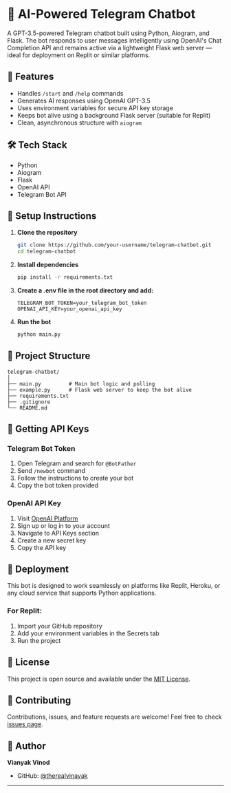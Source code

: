 # 🤖 AI-Powered Telegram Chatbot

A GPT-3.5-powered Telegram chatbot built using Python, Aiogram, and Flask. The bot responds to user messages intelligently using OpenAI's Chat Completion API and remains active via a lightweight Flask web server — ideal for deployment on Replit or similar platforms.

## 🚀 Features

- Handles `/start` and `/help` commands
- Generates AI responses using OpenAI GPT-3.5
- Uses environment variables for secure API key storage
- Keeps bot alive using a background Flask server (suitable for Replit)
- Clean, asynchronous structure with `aiogram`

## 🛠️ Tech Stack

- Python
- Aiogram
- Flask
- OpenAI API
- Telegram Bot API

## 🔧 Setup Instructions

1. **Clone the repository**
   ```bash
   git clone https://github.com/your-username/telegram-chatbot.git
   cd telegram-chatbot
   ```

2. **Install dependencies**
   ```bash
   pip install -r requirements.txt
   ```

3. **Create a .env file in the root directory and add:**
   ```env
   TELEGRAM_BOT_TOKEN=your_telegram_bot_token
   OPENAI_API_KEY=your_openai_api_key
   ```

4. **Run the bot**
   ```bash
   python main.py
   ```

## 📁 Project Structure

```
telegram-chatbot/
│
├── main.py         # Main bot logic and polling
├── example.py      # Flask web server to keep the bot alive
├── requirements.txt
├── .gitignore
└── README.md
```

## 🔑 Getting API Keys

### Telegram Bot Token
1. Open Telegram and search for `@BotFather`
2. Send `/newbot` command
3. Follow the instructions to create your bot
4. Copy the bot token provided

### OpenAI API Key
1. Visit [OpenAI Platform](https://platform.openai.com/)
2. Sign up or log in to your account
3. Navigate to API Keys section
4. Create a new secret key
5. Copy the API key

## 🚀 Deployment

This bot is designed to work seamlessly on platforms like Replit, Heroku, or any cloud service that supports Python applications.

### For Replit:
1. Import your GitHub repository
2. Add your environment variables in the Secrets tab
3. Run the project

## 📝 License

This project is open source and available under the [MIT License](LICENSE).

## 🤝 Contributing

Contributions, issues, and feature requests are welcome! Feel free to check [issues page](https://github.com/therealvinayak/telegram-chatbot/issues).

## 👤 Author

**Vianyak Vinod**
- GitHub: [@therealvinayak](https://github.com/therealvinayak)

---

